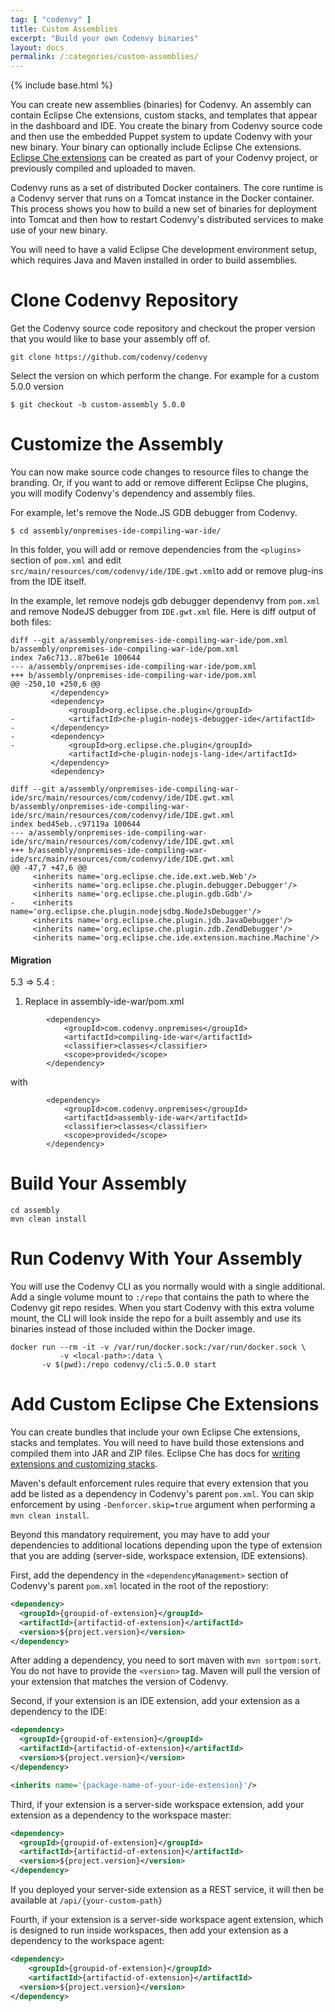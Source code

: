 ```yaml
---
tag: [ "codenvy" ]
title: Custom Assemblies
excerpt: "Build your own Codenvy binaries"
layout: docs
permalink: /:categories/custom-assemblies/
---
```

{% include base.html %}

You can create new assemblies (binaries) for Codenvy. An assembly can contain Eclipse Che extensions, custom stacks, and templates that appear in the dashboard and IDE.  You create the binary from Codenvy source code and then use the embedded Puppet system to update Codenvy with your new binary. Your binary can optionally include Eclipse Che extensions. [Eclipse Che extensions](http://www.eclipse.org/che/docs) can be created as part of your Codenvy project, or previously compiled and uploaded to maven. 

Codenvy runs as a set of distributed Docker containers. The core runtime is a Codenvy server that runs on a Tomcat instance in the Docker container. This process shows you how to build a new set of binaries for deployment into Tomcat and then how to restart Codenvy's distributed services to make use of your new binary.

You will need to have a valid Eclipse Che development environment setup, which requires Java and Maven installed in order to build assemblies.

# Clone Codenvy Repository
Get the Codenvy source code repository and checkout the proper version that you would like to base your assembly off of.

```shell
git clone https://github.com/codenvy/codenvy
```

Select the version on which perform the change. For example for a custom 5.0.0 version
```shell
$ git checkout -b custom-assembly 5.0.0
```

# Customize the Assembly
You can now make source code changes to resource files to change the branding. Or, if you want to add or remove different Eclipse Che plugins, you will modify Codenvy's dependency and assembly files.

For example, let's remove the Node.JS GDB debugger from Codenvy.

```
$ cd assembly/onpremises-ide-compiling-war-ide/
```

In this folder, you will add or remove dependencies from the `<plugins>` section of `pom.xml` and edit ` src/main/resources/com/codenvy/ide/IDE.gwt.xml `to add or remove plug-ins from the IDE itself.

In the example, let remove nodejs gdb debugger dependenvy from `pom.xml` and remove NodeJS debugger from `IDE.gwt.xml` file. Here is diff output of both files:

```
diff --git a/assembly/onpremises-ide-compiling-war-ide/pom.xml b/assembly/onpremises-ide-compiling-war-ide/pom.xml
index 7a6c713..87be61e 100644
--- a/assembly/onpremises-ide-compiling-war-ide/pom.xml
+++ b/assembly/onpremises-ide-compiling-war-ide/pom.xml
@@ -250,10 +250,6 @@
         </dependency>
         <dependency>
             <groupId>org.eclipse.che.plugin</groupId>
-            <artifactId>che-plugin-nodejs-debugger-ide</artifactId>
-        </dependency>
-        <dependency>
-            <groupId>org.eclipse.che.plugin</groupId>
             <artifactId>che-plugin-nodejs-lang-ide</artifactId>
         </dependency>
         <dependency>
	 
diff --git a/assembly/onpremises-ide-compiling-war-ide/src/main/resources/com/codenvy/ide/IDE.gwt.xml b/assembly/onpremises-ide-compiling-war-ide/src/main/resources/com/codenvy/ide/IDE.gwt.xml
index bed45eb..c97119a 100644
--- a/assembly/onpremises-ide-compiling-war-ide/src/main/resources/com/codenvy/ide/IDE.gwt.xml
+++ b/assembly/onpremises-ide-compiling-war-ide/src/main/resources/com/codenvy/ide/IDE.gwt.xml
@@ -47,7 +47,6 @@
     <inherits name='org.eclipse.che.ide.ext.web.Web'/>
     <inherits name='org.eclipse.che.plugin.debugger.Debugger'/>
     <inherits name='org.eclipse.che.plugin.gdb.Gdb'/>
-    <inherits name='org.eclipse.che.plugin.nodejsdbg.NodeJsDebugger'/>
     <inherits name='org.eclipse.che.plugin.jdb.JavaDebugger'/>
     <inherits name='org.eclipse.che.plugin.zdb.ZendDebugger'/>
     <inherits name='org.eclipse.che.ide.extension.machine.Machine'/>
```

#### Migration
  5.3 => 5.4 :
  1. Replace in assembly-ide-war/pom.xml
  
  ```
          <dependency>
              <groupId>com.codenvy.onpremises</groupId>
              <artifactId>compiling-ide-war</artifactId>
              <classifier>classes</classifier>
              <scope>provided</scope>
          </dependency>
  ```
  
  with
  
  ```
          <dependency>
              <groupId>com.codenvy.onpremises</groupId>
              <artifactId>assembly-ide-war</artifactId>
              <classifier>classes</classifier>
              <scope>provided</scope>
          </dependency>
  ```

# Build Your Assembly

```shell  
cd assembly
mvn clean install
```

# Run Codenvy With Your Assembly
You will use the Codenvy CLI as you normally would with a single additional. Add a single volume mount to `:/repo` that contains the path to where the Codenvy git repo resides. When you start Codenvy with this extra volume mount, the CLI will look inside the repo for a built assembly and use its binaries instead of those included within the Docker image.

```
docker run --rm -it -v /var/run/docker.sock:/var/run/docker.sock \
           -v <local-path>:/data \
	   -v $(pwd):/repo codenvy/cli:5.0.0 start
```

# Add Custom Eclipse Che Extensions  
You can create bundles that include your own Eclipse Che extensions, stacks and templates. You will need to have build those extensions and compiled them into JAR and ZIP files. Eclipse Che has docs for [writing extensions and customizing stacks](https://www.eclipse.org/che/docs/plugins/introduction/index.html).

Maven's default enforcement rules require that every extension that you add be listed as a dependency in Codenvy's parent `pom.xml`. You can skip enforcement by using `-Denforcer.skip=true` argument when performing a `mvn clean install`.

Beyond this mandatory requirement, you may have to add your dependencies to additional locations depending upon the type of extension that you are adding (server-side, workspace extension, IDE extensions). 

First, add the dependency in the `<dependencyManagement>` section of Codenvy's parent `pom.xml` located in the root of the repostiory:

```xml  
<dependency>
  <groupId>{groupid-of-extension}</groupId>
  <artifactId>{artifactid-of-extension}</artifactId>
  <version>${project.version}</version>
</dependency>
```
After adding a dependency, you need to sort maven with `mvn sortpom:sort`. You do not have to provide the `<version>` tag. Maven will pull the version of your extension that matches the version of Codenvy.

Second, if your extension is an IDE extension, add your extension as a dependency to the IDE:

```xml  
<dependency>
  <groupId>{groupid-of-extension}</groupId>
  <artifactId>{artifactid-of-extension}</artifactId>
  <version>${project.version}</version>
</dependency>
```

```xml  
<inherits name='{package-name-of-your-ide-extension}'/>
```
Third, if your extension is a server-side workspace extension, add your extension as a dependency to the workspace master:

```xml  
<dependency>
  <groupId>{groupid-of-extension}</groupId>
  <artifactId>{artifactid-of-extension}</artifactId>
  <version>${project.version}</version>
</dependency>
```
If you deployed your server-side extension as a REST service, it will then be available at `/api/{your-custom-path}`

Fourth, if your extension is a server-side workspace agent extension, which is designed to run inside workspaces, then add your extension as a dependency to the workspace agent:

```xml  
<dependency>
	<groupId>{groupid-of-extension}</groupId>
	<artifactId>{artifactid-of-extension}</artifactId>
  <version>${project.version}</version>
</dependency>
```
